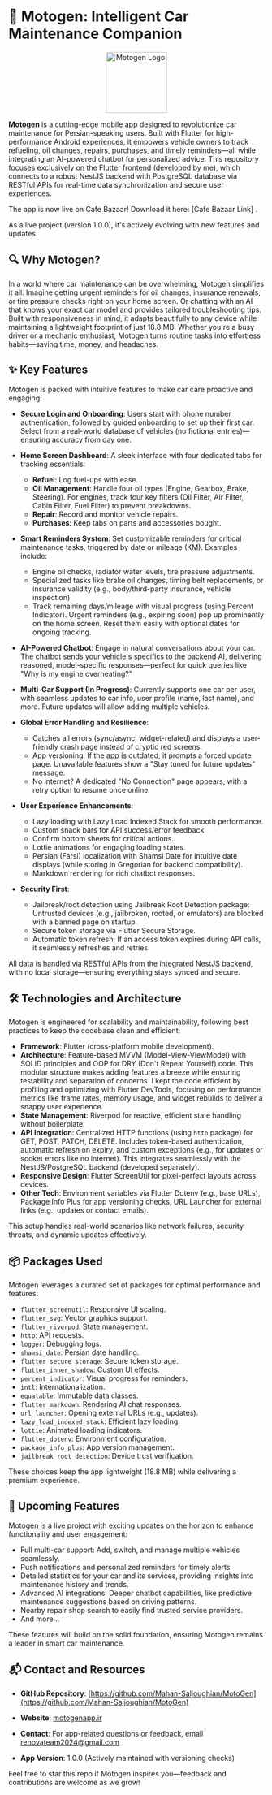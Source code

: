 # 🚗 Motogen: Intelligent Car Maintenance Companion

<p align="center">
  <a href="assets/images/app_icon.png">
    <img src="assets/images/app_icon.png" alt="Motogen Logo" width="120">
  </a>
</p>

**Motogen** is a cutting-edge mobile app designed to revolutionize car maintenance for Persian-speaking users. Built with Flutter for high-performance Android experiences, it empowers vehicle owners to track refueling, oil changes, repairs, purchases, and timely reminders—all while integrating an AI-powered chatbot for personalized advice. This repository focuses exclusively on the Flutter frontend (developed by me), which connects to a robust NestJS backend with PostgreSQL database via RESTful APIs for real-time data synchronization and secure user experiences.

The app is now live on Cafe Bazaar! Download it here: [Cafe Bazaar Link] .

As a live project (version 1.0.0), it's actively evolving with new features and updates.

## 🔍 Why Motogen?
In a world where car maintenance can be overwhelming, Motogen simplifies it all. Imagine getting urgent reminders for oil changes, insurance renewals, or tire pressure checks right on your home screen. Or chatting with an AI that knows your exact car model and provides tailored troubleshooting tips. Built with responsiveness in mind, it adapts beautifully to any device while maintaining a lightweight footprint of just 18.8 MB. Whether you're a busy driver or a mechanic enthusiast, Motogen turns routine tasks into effortless habits—saving time, money, and headaches.

## ✨ Key Features
Motogen is packed with intuitive features to make car care proactive and engaging:

- **Secure Login and Onboarding**: Users start with phone number authentication, followed by guided onboarding to set up their first car. Select from a real-world database of vehicles (no fictional entries)—ensuring accuracy from day one.
  
- **Home Screen Dashboard**: A sleek interface with four dedicated tabs for tracking essentials:
  - **Refuel**: Log fuel-ups with ease.
  - **Oil Management**: Handle four oil types (Engine, Gearbox, Brake, Steering). For engines, track four key filters (Oil Filter, Air Filter, Cabin Filter, Fuel Filter) to prevent breakdowns.
  - **Repair**: Record and monitor vehicle repairs.
  - **Purchases**: Keep tabs on parts and accessories bought.

- **Smart Reminders System**: Set customizable reminders for critical maintenance tasks, triggered by date or mileage (KM). Examples include:
  - Engine oil checks, radiator water levels, tire pressure adjustments.
  - Specialized tasks like brake oil changes, timing belt replacements, or insurance validity (e.g., body/third-party insurance, vehicle inspection).
  - Track remaining days/mileage with visual progress (using Percent Indicator). Urgent reminders (e.g., expiring soon) pop up prominently on the home screen. Reset them easily with optional dates for ongoing tracking.

- **AI-Powered Chatbot**: Engage in natural conversations about your car. The chatbot sends your vehicle's specifics to the backend AI, delivering reasoned, model-specific responses—perfect for quick queries like "Why is my engine overheating?"

- **Multi-Car Support (In Progress)**: Currently supports one car per user, with seamless updates to car info, user profile (name, last name), and more. Future updates will allow adding multiple vehicles.

- **Global Error Handling and Resilience**:
  - Catches all errors (sync/async, widget-related) and displays a user-friendly crash page instead of cryptic red screens.
  - App versioning: If the app is outdated, it prompts a forced update page. Unavailable features show a "Stay tuned for future updates" message.
  - No internet? A dedicated "No Connection" page appears, with a retry option to resume once online.

- **User Experience Enhancements**:
  - Lazy loading with Lazy Load Indexed Stack for smooth performance.
  - Custom snack bars for API success/error feedback.
  - Confirm bottom sheets for critical actions.
  - Lottie animations for engaging loading states.
  - Persian (Farsi) localization with Shamsi Date for intuitive date displays (while storing in Gregorian for backend compatibility).
  - Markdown rendering for rich chatbot responses.

- **Security First**:
  - Jailbreak/root detection using Jailbreak Root Detection package: Untrusted devices (e.g., jailbroken, rooted, or emulators) are blocked with a banned page on startup.
  - Secure token storage via Flutter Secure Storage.
  - Automatic token refresh: If an access token expires during API calls, it seamlessly refreshes and retries.

All data is handled via RESTful APIs from the integrated NestJS backend, with no local storage—ensuring everything stays synced and secure.

## 🛠️ Technologies and Architecture
Motogen is engineered for scalability and maintainability, following best practices to keep the codebase clean and efficient:

- **Framework**: Flutter (cross-platform mobile development).
- **Architecture**: Feature-based MVVM (Model-View-ViewModel) with SOLID principles and OOP for DRY (Don't Repeat Yourself) code. This modular structure makes adding features a breeze while ensuring testability and separation of concerns. I kept the code efficient by profiling and optimizing with Flutter DevTools, focusing on performance metrics like frame rates, memory usage, and widget rebuilds to deliver a snappy user experience.
- **State Management**: Riverpod for reactive, efficient state handling without boilerplate.
- **API Integration**: Centralized HTTP functions (using `http` package) for GET, POST, PATCH, DELETE. Includes token-based authentication, automatic refresh on expiry, and custom exceptions (e.g., for updates or socket errors like no internet). This integrates seamlessly with the NestJS/PostgreSQL backend (developed separately).
- **Responsive Design**: Flutter ScreenUtil for pixel-perfect layouts across devices.
- **Other Tech**: Environment variables via Flutter Dotenv (e.g., base URLs), Package Info Plus for app versioning checks, URL Launcher for external links (e.g., updates or contact emails).

This setup handles real-world scenarios like network failures, security threats, and dynamic updates effectively.

## 📦 Packages Used
Motogen leverages a curated set of packages for optimal performance and features:

- `flutter_screenutil`: Responsive UI scaling.
- `flutter_svg`: Vector graphics support.
- `flutter_riverpod`: State management.
- `http`: API requests.
- `logger`: Debugging logs.
- `shamsi_date`: Persian date handling.
- `flutter_secure_storage`: Secure token storage.
- `flutter_inner_shadow`: Custom UI effects.
- `percent_indicator`: Visual progress for reminders.
- `intl`: Internationalization.
- `equatable`: Immutable data classes.
- `flutter_markdown`: Rendering AI chat responses.
- `url_launcher`: Opening external URLs (e.g., updates).
- `lazy_load_indexed_stack`: Efficient lazy loading.
- `lottie`: Animated loading indicators.
- `flutter_dotenv`: Environment configuration.
- `package_info_plus`: App version management.
- `jailbreak_root_detection`: Device trust verification.

These choices keep the app lightweight (18.8 MB) while delivering a premium experience.

## 🚀 Upcoming Features
Motogen is a live project with exciting updates on the horizon to enhance functionality and user engagement:

- Full multi-car support: Add, switch, and manage multiple vehicles seamlessly.
- Push notifications and personalized reminders for timely alerts.
- Detailed statistics for your car and its services, providing insights into maintenance history and trends.
- Advanced AI integrations: Deeper chatbot capabilities, like predictive maintenance suggestions based on driving patterns.
- Nearby repair shop search to easily find trusted service providers.
- And more...

These features will build on the solid foundation, ensuring Motogen remains a leader in smart car maintenance.

## 📬 Contact and Resources
- **GitHub Repository**: [https://github.com/Mahan-Saljoughian/MotoGen](https://github.com/Mahan-Saljoughian/MotoGen)  
- **Website**: [motogenapp.ir](https://motogenapp.ir/)  
- **Contact**: For app-related questions or feedback, email [renovateam2024@gmail.com](mailto:renovateam2024@gmail.com)

- **App Version**: 1.0.0 (Actively maintained with versioning checks)

Feel free to star this repo if Motogen inspires you—feedback and contributions are welcome as we grow!
